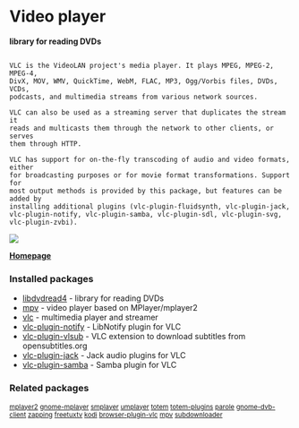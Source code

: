 # Video player

__library for reading DVDs__

```

VLC is the VideoLAN project's media player. It plays MPEG, MPEG-2, MPEG-4,
DivX, MOV, WMV, QuickTime, WebM, FLAC, MP3, Ogg/Vorbis files, DVDs, VCDs,
podcasts, and multimedia streams from various network sources.

VLC can also be used as a streaming server that duplicates the stream it
reads and multicasts them through the network to other clients, or serves
them through HTTP.

VLC has support for on-the-fly transcoding of audio and video formats, either
for broadcasting purposes or for movie format transformations. Support for
most output methods is provided by this package, but features can be added by
installing additional plugins (vlc-plugin-fluidsynth, vlc-plugin-jack,
vlc-plugin-notify, vlc-plugin-samba, vlc-plugin-sdl, vlc-plugin-svg,
vlc-plugin-zvbi).

```

![](https://screenshots.debian.net/thumbnail/vlc/)


 **[Homepage](http://dvdnav.mplayerhq.hu/)**

### Installed packages

* [libdvdread4](https://packages.debian.org/jessie/libdvdread4) - library for reading DVDs
* [mpv](https://packages.debian.org/jessie/mpv) - video player based on MPlayer/mplayer2
* [vlc](https://packages.debian.org/jessie/vlc) - multimedia player and streamer
* [vlc-plugin-notify](https://packages.debian.org/jessie/vlc-plugin-notify) - LibNotify plugin for VLC
* [vlc-plugin-vlsub](https://packages.debian.org/jessie/vlc-plugin-vlsub) - VLC extension to download subtitles from opensubtitles.org
* [vlc-plugin-jack](https://packages.debian.org/jessie/vlc-plugin-jack) - Jack audio plugins for VLC
* [vlc-plugin-samba](https://packages.debian.org/jessie/vlc-plugin-samba) - Samba plugin for VLC

### Related packages

<sub> [mplayer2](https://packages.debian.org/jessie/mplayer2) [gnome-mplayer](https://packages.debian.org/jessie/gnome-mplayer) [smplayer](https://packages.debian.org/jessie/smplayer) [umplayer](https://packages.debian.org/jessie/umplayer) [totem](https://packages.debian.org/jessie/totem) [totem-plugins](https://packages.debian.org/jessie/totem-plugins) [parole](https://packages.debian.org/jessie/parole) [gnome-dvb-client](https://packages.debian.org/jessie/gnome-dvb-client) [zapping](https://packages.debian.org/jessie/zapping) [freetuxtv](https://packages.debian.org/jessie/freetuxtv) [kodi](https://packages.debian.org/jessie/kodi) [browser-plugin-vlc](https://packages.debian.org/jessie/browser-plugin-vlc) [mpv](https://packages.debian.org/jessie/mpv) [subdownloader](https://packages.debian.org/jessie/subdownloader)  </sub>
